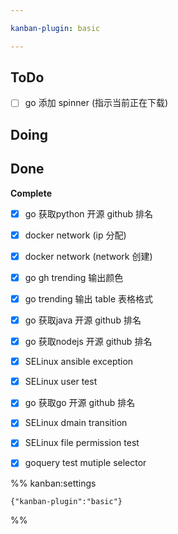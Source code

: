 ```yaml
---

kanban-plugin: basic

---
```


## ToDo

- [ ] go 添加 spinner (指示当前正在下载)


## Doing



## Done

**Complete**
- [x] go 获取python 开源 github 排名
- [x] docker  network  (ip 分配)
- [x] docker network (network 创建)
- [x] go gh trending 输出颜色
- [x] go trending 输出 table 表格格式
- [x] go 获取java 开源 github 排名
- [x] go 获取nodejs 开源 github 排名
- [x] SELinux ansible exception
- [x] SELinux user test
- [x] go 获取go 开源 github 排名
- [x] SELinux dmain  transition
- [x] SELinux file permission test
- [x] goquery test mutiple selector




%% kanban:settings
```
{"kanban-plugin":"basic"}
```
%%